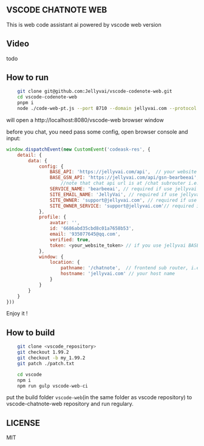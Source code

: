## VSCODE CHATNOTE WEB
This is web code assistant ai powered by vscode web version


## Video
todo

## How to run
```bash
    git clone git@github.com:Jellyvai/vscode-codenote-web.git
    cd vscode-codenote-web
    pnpm i
    node ./code-web-pt.js --port 8710 --domain jellyvai.com --protocol https # or replace to your domain
```

will open a http://localhost:8080/vscode-web browser window

before you chat, you need pass some config, open browser console and input:
```js
window.dispatchEvent(new CustomEvent('codeask-res', {
	detail: {
		data: {
			config: {
				BASE_API: 'https://jellyvai.com/api',  // your website api
				BASE_GSN_API: 'https://jellyvai.com/api/gsn-bearbeeai', 
                    //note that chat api url is at /chat subrouter i.e. https://jellyvai.com/api/gsn-bearbeeai/chat
				SERVICE_NAME: 'bearbeeai', // required if use jellyvai backend
				SITE_EMAIL_NAME: 'JellyVai', // required if use jellyvai backend
				SITE_OWNER: 'support@jellyvai.com', // required if use jellyvai backend
				SITE_OWNER_SERVICE: 'support@jellyvai.com'// required if use jellyvai backend
			},
			profile: {
				avatar: '',
				id: '6686abd35cbd8c01a7658b53',
				email: '935077645@qq.com',
				verified: true,
				token: <your_website_token> // if you use jellyvai BASE_API, you can get token in https://jellyvai.com/settings/oauth tab
			},
			window: {
				location: {
					pathname: '/chatnote',  // frontend sub router, i.e.  protocol://host:port/vscode-web/chatnote
					hostname: 'jellyvai.com' // your host name
				}
			}
		}
	}
}))
```

Enjoy it !


## How to build 
```bash
    git clone <vscode_repository>
    git checkout 1.99.2
    git checkout -b my_1.99.2
    git patch ./patch.txt

    cd vscode
    npm i
    npm run gulp vscode-web-ci
```

put the build folder `vscode-web`(in the same folder as vscode repository) to vscode-chatnote-web repository and run regulary.

## LICENSE
MIT